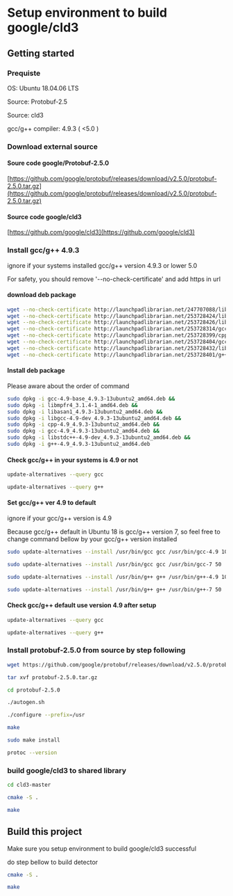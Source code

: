 # Setup environment to build google/cld3

## Getting started

### Prequiste

OS: Ubuntu 18.04.06 LTS

Source: Protobuf-2.5

Source: cld3

gcc/g++ compiler: 4.9.3 ( <5.0 )


### Download external source

#### Soure code google/Protobuf-2.5.0

[https://github.com/google/protobuf/releases/download/v2.5.0/protobuf-2.5.0.tar.gz](https://github.com/google/protobuf/releases/download/v2.5.0/protobuf-2.5.0.tar.gz)

#### Source code google/cld3

[https://github.com/google/cld3](https://github.com/google/cld3)

### Install gcc/g++ 4.9.3

ignore if your systems installed gcc/g++ version 4.9.3 or lower 5.0

For safety, you should remove '--no-check-certificate' and add https in url

#### download deb package

```bash
wget --no-check-certificate http://launchpadlibrarian.net/247707088/libmpfr4_3.1.4-1_amd64.deb &&
wget --no-check-certificate http://launchpadlibrarian.net/253728424/libasan1_4.9.3-13ubuntu2_amd64.deb &&
wget --no-check-certificate http://launchpadlibrarian.net/253728426/libgcc-4.9-dev_4.9.3-13ubuntu2_amd64.deb &&
wget --no-check-certificate http://launchpadlibrarian.net/253728314/gcc-4.9-base_4.9.3-13ubuntu2_amd64.deb &&
wget --no-check-certificate http://launchpadlibrarian.net/253728399/cpp-4.9_4.9.3-13ubuntu2_amd64.deb &&
wget --no-check-certificate http://launchpadlibrarian.net/253728404/gcc-4.9_4.9.3-13ubuntu2_amd64.deb &&
wget --no-check-certificate http://launchpadlibrarian.net/253728432/libstdc++-4.9-dev_4.9.3-13ubuntu2_amd64.deb &&
wget --no-check-certificate http://launchpadlibrarian.net/253728401/g++-4.9_4.9.3-13ubuntu2_amd64.deb
```

#### Install deb package

Please aware about the order of command

```bash
sudo dpkg -i gcc-4.9-base_4.9.3-13ubuntu2_amd64.deb &&
sudo dpkg -i libmpfr4_3.1.4-1_amd64.deb &&
sudo dpkg -i libasan1_4.9.3-13ubuntu2_amd64.deb &&
sudo dpkg -i libgcc-4.9-dev_4.9.3-13ubuntu2_amd64.deb &&
sudo dpkg -i cpp-4.9_4.9.3-13ubuntu2_amd64.deb &&
sudo dpkg -i gcc-4.9_4.9.3-13ubuntu2_amd64.deb &&
sudo dpkg -i libstdc++-4.9-dev_4.9.3-13ubuntu2_amd64.deb &&
sudo dpkg -i g++-4.9_4.9.3-13ubuntu2_amd64.deb
```


#### Check gcc/g++ in your systems is 4.9 or not

```bash
update-alternatives --query gcc
```

```bash
update-alternatives --query g++
```

#### Set gcc/g++ ver 4.9 to default

ignore if your gcc/g++ version is 4.9

Because gcc/g++ default in Ubuntu 18 is gcc/g++ version 7, so feel free to change command bellow by your gcc/g++ version installed

```bash
sudo update-alternatives --install /usr/bin/gcc gcc /usr/bin/gcc-4.9 100
```

```bash
sudo update-alternatives --install /usr/bin/gcc gcc /usr/bin/gcc-7 50
```

```bash
sudo update-alternatives --install /usr/bin/g++ g++ /usr/bin/g++-4.9 100
```

```bash
sudo update-alternatives --install /usr/bin/g++ g++ /usr/bin/g++-7 50
```

#### Check gcc/g++ default use version 4.9 after setup

```bash
update-alternatives --query gcc
```

```bash
update-alternatives --query g++
```

### Install protobuf-2.5.0 from source by step following

```bash
wget https://github.com/google/protobuf/releases/download/v2.5.0/protobuf-2.5.0.tar.gz
```

```bash
tar xvf protobuf-2.5.0.tar.gz
```

```bash
cd protobuf-2.5.0
```

```bash
./autogen.sh
```

```bash
./configure --prefix=/usr
```

```bash
make
```

```bash
sudo make install
```

```bash
protoc --version
```


### build google/cld3 to shared library

```bash
cd cld3-master
```

```bash
cmake -S .
```

```bash
make
```

## Build this project

Make sure you setup environment to build google/cld3 successful

do step bellow to build detector

```bash
cmake -S .
```

```bash
make
```
